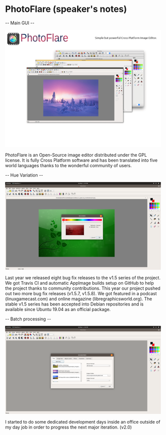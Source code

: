 # PhotoFlare (speaker's notes)

-- Main GUI --

![](photoflare-0.png)

PhotoFlare is an Open-Source image editor distributed under the GPL license. It is fully Cross Platform software and has been translated into five world languages thanks to the wonderful community of users.

-- Hue Variation --

![](photoflare-1.png)

Last year we released eight bug fix releases to the v1.5 series of the project. We got Travis CI and automatic AppImage builds setup on GitHub to help the project thanks to community contributions. This year our project pushed out two more bug fix releases (v1.5.7, v1.5.8). We got featured in a podcast (linuxgamecast.com) and online magazine (libregraphicsworld.org). The stable v1.5 series has been accepted into Debian repositories and is available since Ubuntu 19.04 as an official package.

-- Batch processing --

![](photoflare-2.png)

I started to do some dedicated development days inside an office outside of my day job in order to progress the next major iteration. (v2.0)
